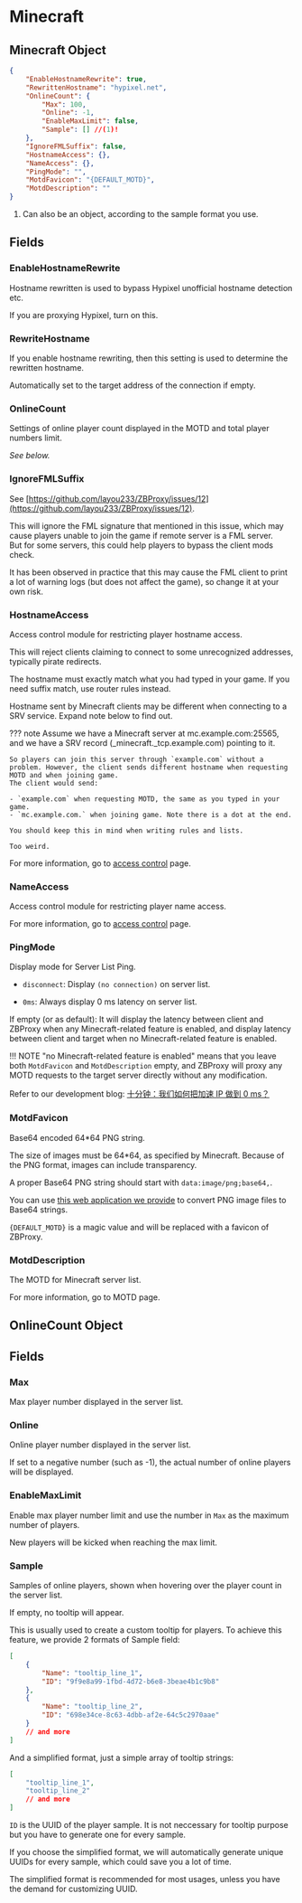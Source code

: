 # Minecraft

## Minecraft Object

```json
{
    "EnableHostnameRewrite": true,
    "RewrittenHostname": "hypixel.net",
    "OnlineCount": {
        "Max": 100,
        "Online": -1,
        "EnableMaxLimit": false,
        "Sample": [] //(1)!
    },
    "IgnoreFMLSuffix": false,
    "HostnameAccess": {},
    "NameAccess": {},
    "PingMode": "",
    "MotdFavicon": "{DEFAULT_MOTD}",
    "MotdDescription": ""
}
```

1. Can also be an object, according to the sample format you use.

## Fields

### EnableHostnameRewrite

Hostname rewritten is used to bypass Hypixel unofficial hostname detection etc.

If you are proxying Hypixel, turn on this.

### RewriteHostname

If you enable hostname rewriting, then this setting is used to determine the rewritten hostname.

Automatically set to the target address of the connection if empty.

### OnlineCount

Settings of online player count displayed in the MOTD and total player numbers limit.

*See below.*

### IgnoreFMLSuffix

See [https://github.com/layou233/ZBProxy/issues/12](https://github.com/layou233/ZBProxy/issues/12).

This will ignore the FML signature that mentioned in this issue, which may cause players unable to join the game if remote server is a FML server.  
But for some servers, this could help players to bypass the client mods check.

It has been observed in practice that this may cause the FML client to print a lot of warning logs (but does not affect the game), so change it at your own risk.

### HostnameAccess

Access control module for restricting player hostname access.

This will reject clients claiming to connect to some unrecognized addresses, typically pirate redirects.

The hostname must exactly match what you had typed in your game.
If you need suffix match, use router rules instead.

Hostname sent by Minecraft clients may be different when connecting to a SRV service. Expand note below to find out.

??? note
    Assume we have a Minecraft server at mc.example.com:25565, and we have a SRV record (_minecraft._tcp.example.com) pointing to it.

    So players can join this server through `example.com` without a problem. However, the client sends different hostname when requesting MOTD and when joining game.
    The client would send:

    - `example.com` when requesting MOTD, the same as you typed in your game.
    - `mc.example.com.` when joining game. Note there is a dot at the end.

    You should keep this in mind when writing rules and lists.

    Too weird.

For more information, go to [access control](shared/access.md) page.

### NameAccess

Access control module for restricting player name access.

For more information, go to [access control](shared/access.md) page.

### PingMode

Display mode for Server List Ping.

- `disconnect`: Display `(no connection)` on server list.

- `0ms`: Always display 0 ms latency on server list.

If empty (or as default): It will display the latency between client and ZBProxy when any Minecraft-related feature is enabled, and display latency between client and target when no Minecraft-related feature is enabled.

!!! NOTE
    "no Minecraft-related feature is enabled" means that you leave both `MotdFavicon` and `MotdDescription` empty, and ZBProxy will proxy any MOTD requests to the target server directly without any modification.

Refer to our development blog: [十分钟：我们如何把加速 IP 做到 0 ms？](https://www.bilibili.com/read/cv21180654)

### MotdFavicon

Base64 encoded 64*64 PNG string.

The size of images must be 64*64, as specified by Minecraft. Because of the PNG format, images can include transparency.

A proper Base64 PNG string should start with `data:image/png;base64,`.

You can use [this web application we provide](https://launium.com/app/file-base64.html) to convert PNG image files to Base64 strings.

`{DEFAULT_MOTD}` is a magic value and will be replaced with a favicon of ZBProxy.

### MotdDescription

The MOTD for Minecraft server list.

For more information, go to MOTD page.

## OnlineCount Object

## Fields

### Max

Max player number displayed in the server list.

### Online

Online player number displayed in the server list.

If set to a negative number (such as -1), the actual number of online players will be displayed.

### EnableMaxLimit

Enable max player number limit and use the number in `Max` as the maximum number of players.

New players will be kicked when reaching the max limit.

### Sample

Samples of online players, shown when hovering over the player count in the server list.

If empty, no tooltip will appear.

This is usually used to create a custom tooltip for players. To achieve this feature, we provide 2 formats of Sample field:

```json title="Full format"
[
    {
        "Name": "tooltip_line_1",
        "ID": "9f9e8a99-1fbd-4d72-b6e8-3beae4b1c9b8"
    },
    {
        "Name": "tooltip_line_2",
        "ID": "698e34ce-8c63-4dbb-af2e-64c5c2970aae"
    }
    // and more
]
```

And a simplified format, just a simple array of tooltip strings:

```json title="Simplified format"
[
    "tooltip_line_1",
    "tooltip_line_2"
    // and more
]
```

`ID` is the UUID of the player sample. It is not neccessary for tooltip purpose but you have to generate one for every sample.

If you choose the simplified format, we will automatically generate unique UUIDs for every sample, which could save you a lot of time.

The simplified format is recommended for most usages, unless you have the demand for customizing UUID.
